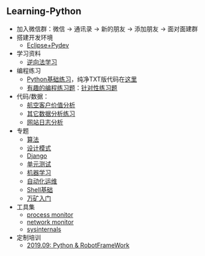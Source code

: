 ## Learning-Python
- 加入微信群：微信 -> 通讯录 -> 新的朋友 -> 添加朋友 -> 面对面建群
- 搭建开发环境
    - [Eclipse+Pydev](https://github.com/wu-wenxiang/Training-Python-Public/blob/master/doc/Installation-Eclipse-Pydev.md)
- 学习资料
    - [逆向法学习](http://blog.wuwenxiang.net/Python-Questions)
- 编程练习
    - [Python基础练习](https://github.com/wu-wenxiang/Training-Python-Public/blob/master/doc/python-exec-public.py)，纯净TXT版代码在[这里](https://raw.githubusercontent.com/wu-wenxiang/Training-Python-Public/master/doc/python-exec-public.py)
    - [有趣的编程练习题](http://blog.wuwenxiang.net/Python-Interesting-Programming)：[针对性练习题](https://github.com/wu-wenxiang/Training-Python-Public/blob/master/doc/python-exec.py)
- 代码/数据：
    - [航空客户价值分析](https://share.weiyun.com/5Qf3vAO)
    - [其它数据分析练习](https://share.weiyun.com/5w0Qj5T)
    - [网站日志分析](https://share.weiyun.com/5zY4yG9)
- 专题
    - [算法](https://github.com/wu-wenxiang/Training-Python-Public/blob/master/doc/algorithms.md)
    - [设计模式](http://blog.wuwenxiang.net/Design-Pattern)
    - [Django](https://github.com/wu-wenxiang/Training-Django-Public)
    - [单元测试](http://blog.wuwenxiang.net/Python-Unittest)
    - [机器学习](http://blog.wuwenxiang.net/Machine-Learning)
    - [自动化运维](https://github.com/wu-wenxiang/Training-Python-Public/blob/master/doc/automation.md)
    - [Shell基础](https://github.com/wu-wenxiang/Training-Python-Public/blob/master/doc/shell-quick-start.md)
    - [万矿入门](http://blog.wuwenxiang.net/WindQuant)
- 工具集
    - [process monitor](https://docs.microsoft.com/en-us/sysinternals/downloads/procmon)
    - [network monitor](https://www.microsoft.com/en-us/download/4865)
    - [sysinternals](https://docs.microsoft.com/zh-cn/sysinternals/)
- 定制培训
    - [2019.09: Python & RobotFrameWork](https://github.com/wu-wenxiang/Training-Python-Public/blob/master/doc/TailoredTraining-Python-RobotFrameWork.md)
